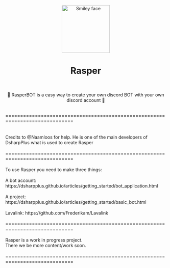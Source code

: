 <p align="center"> 
  <img src="https://i.imgur.com/WokKYJC.png" alt="Smiley face" height="150" width="150" left="50">
  <h1 align="center">Rasper</h1>
</p>

<br>
<p align="center"> 👾 RasperBOT is a easy way to create your own discord BOT with your own discord account 👾</p>
<br>
=============================================================================<br>
<br>
<br>
Credits to @Naamloos for help.
He is one of the main developers of DsharpPlus what is used to create Rasper
<br>
<br>
=============================================================================<br>
<br>
To use Rasper you need to make three things: <br>
<br>
A bot account: https://dsharpplus.github.io/articles/getting_started/bot_application.html <br>
<br>
A project: https://dsharpplus.github.io/articles/getting_started/basic_bot.html <br>
<br>
Lavalink: https://github.com/Frederikam/Lavalink <br>
<br>
============================================================================= <br>
<br>
Rasper is a work in progress project. <br>
There we be more content/work soon. <br>
<br>
============================================================================= <br>
<br>
